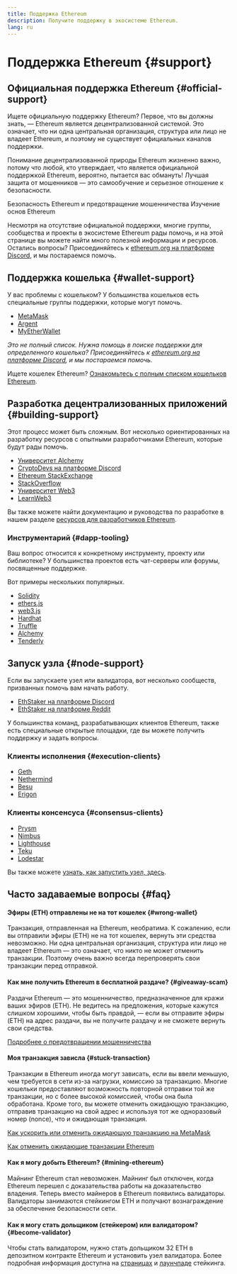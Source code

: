 ```yaml
---
title: Поддержка Ethereum
description: Получите поддержку в экосистеме Ethereum.
lang: ru
---
```


# Поддержка Ethereum {#support}

## Официальная поддержка Ethereum {#official-support}

Ищете официальную поддержку Ethereum? Первое, что вы должны знать, — Ethereum является децентрализованной системой. Это означает, что ни одна центральная организация, структура или лицо не владеет Ethereum, и поэтому не существует официальных каналов поддержки.

Понимание децентрализованной природы Ethereum жизненно важно, потому что любой, кто утверждает, что является официальной поддержкой Ethereum, вероятно, пытается вас обмануть! Лучшая защита от мошенников — это самообучение и серьезное отношение к безопасности.

<DocLink to="/security/">
  Безопасность Ethereum и предотвращение мошенничества
</DocLink>

<DocLink to="/learn/">
  Изучение основ Ethereum
</DocLink>

Несмотря на отсутствие официальной поддержки, многие группы, сообщества и проекты в экосистеме Ethereum рады помочь, и на этой странице вы можете найти много полезной информации и ресурсов. Остались вопросы? Присоединяйтесь к [ethereum.org на платформе Discord](/discord/), и мы постараемся помочь.

## Поддержка кошелька {#wallet-support}

У вас проблемы с кошельком? У большинства кошельков есть специальные группы поддержки, которые могут помочь.

- [MetaMask](https://metamask.zendesk.com/hc/)
- [Argent](https://support.argent.xyz/hc/)
- [MyEtherWallet](https://help.myetherwallet.com/)

_Это не полный список. Нужна помощь в поиске поддержки для определенного кошелька? Присоединяйтесь к [ethereum.org на платформе Discord](https://discord.gg/rZz26QWfCg), и мы постараемся помочь._

Ищете кошелек Ethereum? [Ознакомьтесь с полным списком кошельков Ethereum](/wallets/find-wallet/).

## Разработка децентрализованных приложений {#building-support}

Этот процесс может быть сложным. Вот несколько ориентированных на разработку ресурсов с опытными разработчиками Ethereum, которые будут рады помочь.

- [Университет Alchemy](https://university.alchemy.com/#starter_code)
- [CryptoDevs на платформе Discord](https://discord.gg/Z9TA39m8Yu)
- [Ethereum StackExchange](https://ethereum.stackexchange.com/)
- [StackOverflow](https://stackoverflow.com/questions/tagged/web3)
- [Университет Web3](https://www.web3.university/)
- [LearnWeb3](https://discord.com/invite/learnweb3)

Вы также можете найти документацию и руководства по разработке в нашем разделе [ресурсов для разработчиков Ethereum](/developers/).

### Инструментарий {#dapp-tooling}

Ваш вопрос относится к конкретному инструменту, проекту или библиотеке? У большинства проектов есть чат-серверы или форумы, посвященные поддержке.

Вот примеры нескольких популярных.

- [Solidity](https://gitter.im/ethereum/solidity/)
- [ethers.js](https://discord.gg/6jyGVDK6Jx)
- [web3.js](https://discord.gg/GsABYQu4sC)
- [Hardhat](https://discord.gg/xtrMGhmbfZ)
- [Truffle](https://discord.gg/8uKcsccEYE)
- [Alchemy](http://alchemy.com/discord)
- [Tenderly](https://discord.gg/fBvDJYR)

## Запуск узла {#node-support}

Если вы запускаете узел или валидатора, вот несколько сообществ, призванных помочь вам начать работу.

- [EthStaker на платформе Discord](https://discord.io/ethstaker)
- [EthStaker на платформе Reddit](https://www.reddit.com/r/ethstaker)

У большинства команд, разрабатывающих клиентов Ethereum, также есть специальные открытые площадки, где вы можете получить поддержку и задать вопросы.

### Клиенты исполнения {#execution-clients}

- [Geth](https://discord.gg/FqDzupGyYf)
- [Nethermind](https://discord.gg/YJx3pm8z5C)
- [Besu](https://discord.gg/p8djYngzKN)
- [Erigon](https://github.com/ledgerwatch/erigon/issues)

### Клиенты консенсуса {#consensus-clients}

- [Prysm](https://discord.gg/prysmaticlabs)
- [Nimbus](https://discord.gg/nSmEH3qgFv)
- [Lighthouse](https://discord.gg/cyAszAh)
- [Teku](https://discord.gg/7hPv2T6)
- [Lodestar](https://discord.gg/aMxzVcr)

Вы также можете [узнать, как запустить узел, здесь](/developers/docs/nodes-and-clients/run-a-node/).

## Часто задаваемые вопросы {#faq}

#### Эфиры (ETH) отправлены не на тот кошелек {#wrong-wallet}

Транзакция, отправленная на Ethereum, необратима. К сожалению, если вы отправили эфиры (ETH) не на тот кошелек, вернуть эти средства невозможно. Ни одна центральная организация, структура или лицо не владеет Ethereum — это означает, что никто не может отменить транзакции. Поэтому очень важно всегда перепроверять свои транзакции перед отправкой.

#### Как мне получить Ethereum в бесплатной раздаче? {#giveaway-scam}

Раздачи Ethereum — это мошенничество, предназначенное для кражи ваших эфиров (ETH). Не ведитесь на предложения, которые кажутся слишком хорошими, чтобы быть правдой, — если вы отправите эфиры (ETH) на адрес раздачи, вы не получите раздачу и не сможете вернуть свои средства.

[Подробнее о предотвращении мошенничества](/security/#common-scams)

#### Моя транзакция зависла {#stuck-transaction}

Транзакции в Ethereum иногда могут зависать, если вы ввели меньшую, чем требуется в сети из-за нагрузки, комиссию за транзакцию. Многие кошельки предоставляют возможность повторной отправки той же транзакции, но с более высокой комиссией, чтобы она была обработана. Кроме того, вы можете отменить ожидающую транзакцию, отправив транзакцию на свой адрес и используя тот же одноразовый номер (nonce), что и ожидающая транзакция.

[Как ускорить или отменить ожидающую транзакцию на MetaMask](https://metamask.zendesk.com/hc/en-us/articles/360015489251-How-to-speed-up-or-cancel-a-pending-transaction)

[Как отменить ожидающие транзакции Ethereum](https://info.etherscan.com/how-to-cancel-ethereum-pending-transactions/)

#### Как я могу добыть Ethereum? {#mining-ethereum}

Майнинг Ethereum стал невозможен. Майнинг был отключен, когда Ethereum перешел с доказательства работы на доказательство владения. Теперь вместо майнеров в Ethereum появились валидаторы. Валидаторы занимаются стейкингом ETH и получают вознаграждение за обеспечение безопасности сети.

#### Как я могу стать дольщиком (стейкером) или валидатором? {#become-validator}

Чтобы стать валидатором, нужно стать дольщиком 32 ETH в депозитном контракте Ethereum и установить узел валидатора. Более подробная информация доступна на [страницах](/staking) и [лаунчпаде](https://launchpad.ethereum.org/) стейкинга.
